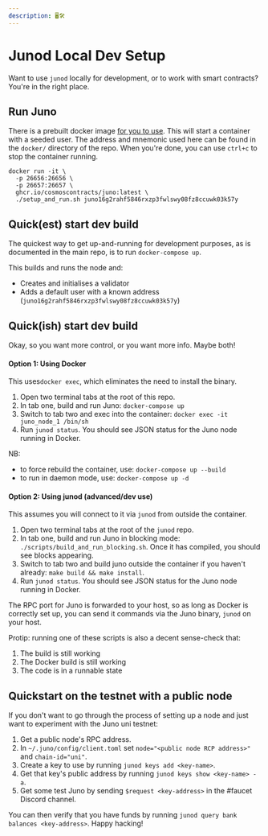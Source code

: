 ```yaml
---
description: 🖥🛠
---
```


# Junod Local Dev Setup

Want to use `junod` locally for development, or to work with smart contracts? You're in the right place.

## Run Juno

There is a prebuilt docker image [for you to use](https://github.com/CosmosContracts/juno/pkgs/container/juno). This will start a container with a seeded user. The address and mnemonic used here can be found in the `docker/` directory of the repo. When you're done, you can use `ctrl+c` to stop the container running.

```
docker run -it \
  -p 26656:26656 \
  -p 26657:26657 \
  ghcr.io/cosmoscontracts/juno:latest \
  ./setup_and_run.sh juno16g2rahf5846rxzp3fwlswy08fz8ccuwk03k57y
```

## Quick(est) start dev build

The quickest way to get up-and-running for development purposes, as is documented in the main repo, is to run `docker-compose up`.

This builds and runs the node and:

* Creates and initialises a validator
* Adds a default user with a known address (`juno16g2rahf5846rxzp3fwlswy08fz8ccuwk03k57y`)

## Quick(ish) start dev build

Okay, so you want more control, or you want more info. Maybe both!

#### Option 1: Using Docker

This uses`docker exec`, which eliminates the need to install the binary.

1. Open two terminal tabs at the root of this repo.
2. In tab one, build and run Juno: `docker-compose up`
3. Switch to tab two and exec into the container: `docker exec -it juno_node_1 /bin/sh`
4. Run `junod status`. You should see JSON status for the Juno node running in Docker.

NB:

* to force rebuild the container, use: `docker-compose up --build`
* to run in daemon mode, use: `docker-compose up -d`

#### Option 2: Using junod (advanced/dev use)

This assumes you will connect to it via `junod` from outside the container.

1. Open two terminal tabs at the root of the `junod` repo.
2. In tab one, build and run Juno in blocking mode: `./scripts/build_and_run_blocking.sh`. Once it has compiled, you should see blocks appearing.
3. Switch to tab two and build juno outside the container if you haven't already: `make build && make install`.
4. Run `junod status`. You should see JSON status for the Juno node running in Docker.

The RPC port for Juno is forwarded to your host, so as long as Docker is correctly set up, you can send it commands via the Juno binary, `junod` on your host.

Protip: running one of these scripts is also a decent sense-check that:

1. The build is still working
2. The Docker build is still working
3. The code is in a runnable state

## Quickstart on the testnet with a public node

If you don't want to go through the process of setting up a node and just want to experiment with the Juno uni testnet:

1. Get a public node's RPC address.
2. In `~/.juno/config/client.toml` set `node="<public node RCP address>"` and `chain-id="uni"`.
3. Create a key to use by running `junod keys add <key-name>`.
4. Get that key's public address by running `junod keys show <key-name> -a`.
5. Get some test Juno by sending `$request <key-address>` in the #faucet Discord channel.

You can then verify that you have funds by running `junod query bank balances <key-address>`. Happy hacking!
